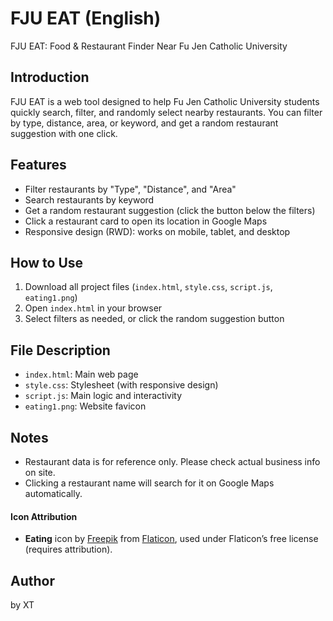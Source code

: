
# FJU EAT (English)

FJU EAT: Food & Restaurant Finder Near Fu Jen Catholic University

## Introduction

FJU EAT is a web tool designed to help Fu Jen Catholic University students quickly search, filter, and randomly select nearby restaurants. You can filter by type, distance, area, or keyword, and get a random restaurant suggestion with one click.

## Features
- Filter restaurants by "Type", "Distance", and "Area"
- Search restaurants by keyword
- Get a random restaurant suggestion (click the button below the filters)
- Click a restaurant card to open its location in Google Maps
- Responsive design (RWD): works on mobile, tablet, and desktop

## How to Use
1. Download all project files (`index.html`, `style.css`, `script.js`, `eating1.png`)
2. Open `index.html` in your browser
3. Select filters as needed, or click the random suggestion button

## File Description
- `index.html`: Main web page
- `style.css`: Stylesheet (with responsive design)
- `script.js`: Main logic and interactivity
- `eating1.png`: Website favicon

## Notes
- Restaurant data is for reference only. Please check actual business info on site.
- Clicking a restaurant name will search for it on Google Maps automatically.

#### Icon Attribution
- **Eating** icon by [Freepik](https://www.flaticon.com/authors/freepik) from [Flaticon](https://www.flaticon.com/free-icon/eating_2737034?term=eat&related_id=2737034), used under Flaticon’s free license (requires attribution).

## Author
by XT

